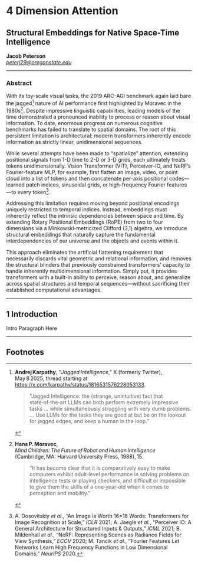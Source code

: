# 4 Dimension Attention
## Structural Embeddings for Native Space-Time Intelligence
**Jacob Peterson**  
*peterj29@oregonstate.edu*

---

### Abstract

With its toy-scale visual tasks, the 2019 ARC-AGI benchmark again laid bare the jagged[^1] nature of AI performance first highlighted by Moravec in the 1980s[^2]. Despite impressive linguistic capabilities, leading models of the time demonstrated a pronounced inability to process or reason about visual information. To date, enormous progress on numerous cognitive benchmarks has failed to translate to spatial domains. The root of this persistent limitation is architectural: modern transformers inherently encode information as strictly linear, unidimensional sequences.

While several attempts have been made to “spatialize” attention, extending positional signals from 1-D time to 2-D or 3-D grids, each ultimately treats tokens unidimensionally. Vision Transformer (ViT), Perceiver-IO, and NeRF’s Fourier-feature MLP, for example, first flatten an image, video, or point cloud into a list of tokens and then concatenate per-axis positional codes—learned patch indices, sinusoidal grids, or high-frequency Fourier features—to every token[^3].

Addressing this limitation requires moving beyond positional encodings uniquely restricted to temporal indices. Instead, embeddings must inherently reflect the intrinsic dependencies between space and time. By extending Rotary Positional Embeddings (RoPE) from two to four dimensions via a Minkowski-metricized Clifford (3,1) algebra, we introduce structural embeddings that naturally capture the fundamental interdependencies of our universe and the objects and events within it. 

This approach eliminates the artificial flattening requirement that necessarily discards vital geometric and relational information, and removes the structural blinders that previously constrained transformers' capacity to handle inherently multidimensional information. Simply put, it provides transformers with a built-in ability to perceive, reason about, and generalize across spatial structures and temporal sequences—without sacrificing their established computational advantages.

---

## 1 Introduction

Intro Paragraph Here

---

## Footnotes

[^1]: **Andrej Karpathy**, “*Jagged Intelligence*,” X (formerly Twitter), May 8 2025, thread starting at <https://x.com/karpathy/status/1816531576228053133>.  
     > “Jagged Intelligence: the (strange, unintuitive) fact that state‑of‑the‑art LLMs can both perform extremely impressive tasks … while simultaneously struggling with very dumb problems. … Use LLMs for the tasks they are good at but be on the lookout for jagged edges, and keep a human in the loop.”

[^2]: **Hans P. Moravec**, *Mind Children: The Future of Robot and Human Intelligence* (Cambridge, MA: Harvard University Press, 1988), 15.  
     > “It has become clear that it is comparatively easy to make computers exhibit adult‑level performance in solving problems on intelligence tests or playing checkers, and difficult or impossible to give them the skills of a one‑year‑old when it comes to perception and mobility.”

[^3]: A. Dosovitskiy *et al.*, “An Image Is Worth 16×16 Words: Transformers for Image Recognition at Scale,” *ICLR* 2021; A. Jaegle *et al.*, “Perceiver IO: A General Architecture for Structured Inputs & Outputs,” *ICML* 2021; B. Mildenhall *et al.*, “NeRF: Representing Scenes as Radiance Fields for View Synthesis,” *ECCV* 2020; M. Tancik *et al.*, “Fourier Features Let Networks Learn High Frequency Functions in Low Dimensional Domains,” *NeurIPS* 2020.

